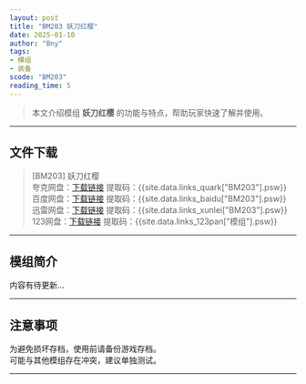 ```yaml
---
layout: post
title: "BM203 妖刀红樱"
date: 2025-01-10
author: "Bny"
tags: 
- 模组
- 装备
scode: "BM203"
reading_time: 5
---
```


> 本文介绍模组 **妖刀红樱** 的功能与特点，帮助玩家快速了解并使用。

---

## 文件下载

> [BM203] 妖刀红樱  
夸克网盘：[下载链接]({{site.data.links_quark["BM203"].url}}) 提取码：{{site.data.links_quark["BM203"].psw}}  
百度网盘：[下载链接]({{site.data.links_baidu["BM203"].url}}) 提取码：{{site.data.links_baidu["BM203"].psw}}  
迅雷网盘：[下载链接]({{site.data.links_xunlei["BM203"].url}}) 提取码：{{site.data.links_xunlei["BM203"].psw}}  
123网盘：[下载链接]({{site.data.links_123pan["模组"].url}}) 提取码：{{site.data.links_123pan["模组"].psw}}  

---

## 模组简介

>  
内容有待更新...  

---

## 注意事项

>  
为避免损坏存档，使用前请备份游戏存档。  
可能与其他模组存在冲突，建议单独测试。  

---

